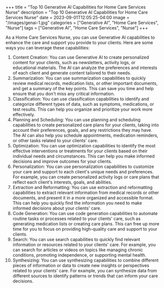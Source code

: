 +++
title = "Top 10 Generative AI Capabilities for Home Care Services Nurse"
description = "Top 10 Generative AI Capabilities for Home Care Services Nurse"
date = 2023-09-01T12:05:25-04:00
image = "/images/genai-1.jpg"
categories = ["Generative AI", "Home Care Services", "Nurse"]
tags = ["Generative AI", "Home Care Services", "Nurse"]
+++

As a Home Care Services Nurse, you can use Generative AI capabilities to enhance the care and support you provide to your clients. Here are some ways you can leverage these capabilities:

1. Content Creation: You can use Generative AI to create personalized content for your clients, such as newsletters, activity logs, or educational materials. The AI can analyze the preferences and interests of each client and generate content tailored to their needs.
2. Summarization: You can use summarization capabilities to quickly review medical records, medication lists, or other important documents, and get a summary of the key points. This can save you time and help ensure that you don't miss any critical information.
3. Classification: You can use classification capabilities to identify and categorize different types of data, such as symptoms, medications, or test results. This can help you organize and prioritize your work more effectively.
4. Planning and Scheduling: You can use planning and scheduling capabilities to create personalized care plans for your clients, taking into account their preferences, goals, and any restrictions they may have. The AI can also help you schedule appointments, medication reminders, or other tasks related to your clients' care.
5. Optimization: You can use optimization capabilities to identify the most effective interventions or treatments for your clients based on their individual needs and circumstances. This can help you make informed decisions and improve outcomes for your clients.
6. Personalization: You can use personalization capabilities to customize your care and support to each client's unique needs and preferences. For example, you can create personalized activity logs or care plans that reflect each client's interests, goals, and abilities.
7. Extraction and Reformatting: You can use extraction and reformatting capabilities to extract relevant information from medical records or other documents, and present it in a more organized and accessible format. This can help you quickly find the information you need to make informed decisions about your clients' care.
8. Code Generation: You can use code generation capabilities to automate routine tasks or processes related to your clients' care, such as generating medication lists or creating care plans. This can free up more time for you to focus on providing high-quality care and support to your clients.
9. Search: You can use search capabilities to quickly find relevant information or resources related to your clients' care. For example, you can search for articles or videos on topics like managing chronic conditions, promoting independence, or supporting mental health.
10. Synthesizing: You can use synthesizing capabilities to combine different pieces of information or data to create new insights or perspectives related to your clients' care. For example, you can synthesize data from different sources to identify patterns or trends that can inform your care decisions.